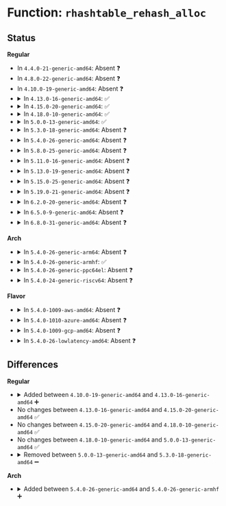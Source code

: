 # Function: <code>rhashtable_rehash_alloc</code>

## Status
<b>Regular</b>
<ul>
<li>
In <code>4.4.0-21-generic-amd64</code>: Absent ❓
</li>
<li>
In <code>4.8.0-22-generic-amd64</code>: Absent ❓
</li>
<li>
In <code>4.10.0-19-generic-amd64</code>: Absent ❓
</li>
<li>
<details>
<summary>In <code>4.13.0-16-generic-amd64</code>: ✅</summary>

```c
int rhashtable_rehash_alloc(struct rhashtable * ht, struct bucket_table * old_tbl, unsigned int size)
```

```json
{
  "name": "rhashtable_rehash_alloc",
  "collision_type": "Unique Static",
  "inline_type": "No",
  "funcs": [
    {
      "addr": 18446744071583480064,
      "name": "rhashtable_rehash_alloc",
      "external": false,
      "loc": "lib/rhashtable.c:386",
      "file": "lib/rhashtable.c",
      "inline": "seen, unknown",
      "caller_inline": [],
      "caller_func": [
        "lib/rhashtable.c:rht_deferred_worker",
        "lib/rhashtable.c:rht_deferred_worker",
        "lib/rhashtable.c:rht_deferred_worker"
      ]
    }
  ],
  "symbols": [
    {
      "addr": 18446744071583480064,
      "name": "rhashtable_rehash_alloc",
      "section": ".text",
      "bind": "STB_LOCAL",
      "size": 102
    }
  ]
}
```
</details>
</li>
<li>
<details>
<summary>In <code>4.15.0-20-generic-amd64</code>: ✅</summary>

```c
int rhashtable_rehash_alloc(struct rhashtable * ht, struct bucket_table * old_tbl, unsigned int size)
```

```json
{
  "name": "rhashtable_rehash_alloc",
  "collision_type": "Unique Static",
  "inline_type": "No",
  "funcs": [
    {
      "addr": 18446744071583661040,
      "name": "rhashtable_rehash_alloc",
      "external": false,
      "loc": "lib/rhashtable.c:386",
      "file": "lib/rhashtable.c",
      "inline": "seen, unknown",
      "caller_inline": [],
      "caller_func": [
        "lib/rhashtable.c:rht_deferred_worker",
        "lib/rhashtable.c:rht_deferred_worker",
        "lib/rhashtable.c:rht_deferred_worker"
      ]
    }
  ],
  "symbols": [
    {
      "addr": 18446744071583661040,
      "name": "rhashtable_rehash_alloc",
      "section": ".text",
      "bind": "STB_LOCAL",
      "size": 102
    }
  ]
}
```
</details>
</li>
<li>
<details>
<summary>In <code>4.18.0-10-generic-amd64</code>: ✅</summary>

```c
int rhashtable_rehash_alloc(struct rhashtable * ht, struct bucket_table * old_tbl, unsigned int size)
```

```json
{
  "name": "rhashtable_rehash_alloc",
  "collision_type": "Unique Static",
  "inline_type": "No",
  "funcs": [
    {
      "addr": 18446744071583877952,
      "name": "rhashtable_rehash_alloc",
      "external": false,
      "loc": "lib/rhashtable.c:356",
      "file": "lib/rhashtable.c",
      "inline": "seen, unknown",
      "caller_inline": [],
      "caller_func": [
        "lib/rhashtable.c:rht_deferred_worker",
        "lib/rhashtable.c:rht_deferred_worker",
        "lib/rhashtable.c:rht_deferred_worker"
      ]
    }
  ],
  "symbols": [
    {
      "addr": 18446744071583877952,
      "name": "rhashtable_rehash_alloc",
      "section": ".text",
      "bind": "STB_LOCAL",
      "size": 102
    }
  ]
}
```
</details>
</li>
<li>
<details>
<summary>In <code>5.0.0-13-generic-amd64</code>: ✅</summary>

```c
int rhashtable_rehash_alloc(struct rhashtable * ht, struct bucket_table * old_tbl, unsigned int size)
```

```json
{
  "name": "rhashtable_rehash_alloc",
  "collision_type": "Unique Static",
  "inline_type": "No",
  "funcs": [
    {
      "addr": 18446744071583961360,
      "name": "rhashtable_rehash_alloc",
      "external": false,
      "loc": "lib/rhashtable.c:344",
      "file": "lib/rhashtable.c",
      "inline": "seen, unknown",
      "caller_inline": [],
      "caller_func": [
        "lib/rhashtable.c:rht_deferred_worker",
        "lib/rhashtable.c:rht_deferred_worker",
        "lib/rhashtable.c:rht_deferred_worker"
      ]
    }
  ],
  "symbols": [
    {
      "addr": 18446744071583961360,
      "name": "rhashtable_rehash_alloc",
      "section": ".text",
      "bind": "STB_LOCAL",
      "size": 75
    }
  ]
}
```
</details>
</li>
<li>
<details>
<summary>In <code>5.3.0-18-generic-amd64</code>: Absent ❓</summary>

```json
{
  "name": "rhashtable_rehash_alloc",
  "collision_type": "Unique Static",
  "inline_type": "Selective",
  "funcs": [
    {
      "addr": 18446744071584141056,
      "name": "rhashtable_rehash_alloc",
      "external": false,
      "loc": "lib/rhashtable.c:342",
      "file": "lib/rhashtable.c",
      "inline": "not declared, inlined",
      "caller_inline": [],
      "caller_func": [
        "lib/rhashtable.c:rht_deferred_worker",
        "lib/rhashtable.c:rht_deferred_worker",
        "lib/rhashtable.c:rht_deferred_worker"
      ]
    }
  ],
  "symbols": [
    {
      "addr": 18446744071584141056,
      "name": "rhashtable_rehash_alloc.isra.0",
      "section": ".text",
      "bind": "STB_LOCAL",
      "size": 71
    }
  ]
}
```
</details>
</li>
<li>
<details>
<summary>In <code>5.4.0-26-generic-amd64</code>: Absent ❓</summary>

```json
{
  "name": "rhashtable_rehash_alloc",
  "collision_type": "Unique Static",
  "inline_type": "Selective",
  "funcs": [
    {
      "addr": 18446744071584263504,
      "name": "rhashtable_rehash_alloc",
      "external": false,
      "loc": "lib/rhashtable.c:342",
      "file": "lib/rhashtable.c",
      "inline": "not declared, inlined",
      "caller_inline": [],
      "caller_func": [
        "lib/rhashtable.c:rht_deferred_worker",
        "lib/rhashtable.c:rht_deferred_worker",
        "lib/rhashtable.c:rht_deferred_worker"
      ]
    }
  ],
  "symbols": [
    {
      "addr": 18446744071584263504,
      "name": "rhashtable_rehash_alloc.isra.0",
      "section": ".text",
      "bind": "STB_LOCAL",
      "size": 71
    }
  ]
}
```
</details>
</li>
<li>
<details>
<summary>In <code>5.8.0-25-generic-amd64</code>: Absent ❓</summary>

```json
{
  "name": "rhashtable_rehash_alloc",
  "collision_type": "Unique Static",
  "inline_type": "Full",
  "funcs": [
    {
      "addr": 18446744071584674385,
      "name": "rhashtable_rehash_alloc",
      "external": false,
      "loc": "lib/rhashtable.c:351",
      "file": "lib/rhashtable.c",
      "inline": "not declared, inlined",
      "caller_inline": [
        "lib/rhashtable.c:rht_deferred_worker",
        "lib/rhashtable.c:rht_deferred_worker",
        "lib/rhashtable.c:rhashtable_shrink"
      ],
      "caller_func": []
    }
  ],
  "symbols": []
}
```
</details>
</li>
<li>
<details>
<summary>In <code>5.11.0-16-generic-amd64</code>: Absent ❓</summary>

```json
{
  "name": "rhashtable_rehash_alloc",
  "collision_type": "Unique Static",
  "inline_type": "Full",
  "funcs": [
    {
      "addr": 18446744071584792078,
      "name": "rhashtable_rehash_alloc",
      "external": false,
      "loc": "lib/rhashtable.c:351",
      "file": "lib/rhashtable.c",
      "inline": "not declared, inlined",
      "caller_inline": [
        "lib/rhashtable.c:rht_deferred_worker",
        "lib/rhashtable.c:rht_deferred_worker",
        "lib/rhashtable.c:rht_deferred_worker"
      ],
      "caller_func": []
    }
  ],
  "symbols": []
}
```
</details>
</li>
<li>
<details>
<summary>In <code>5.13.0-19-generic-amd64</code>: Absent ❓</summary>

```json
{
  "name": "rhashtable_rehash_alloc",
  "collision_type": "Unique Static",
  "inline_type": "Full",
  "funcs": [
    {
      "addr": 18446744071584836070,
      "name": "rhashtable_rehash_alloc",
      "external": false,
      "loc": "lib/rhashtable.c:351",
      "file": "lib/rhashtable.c",
      "inline": "not declared, inlined",
      "caller_inline": [
        "lib/rhashtable.c:rht_deferred_worker",
        "lib/rhashtable.c:rht_deferred_worker",
        "lib/rhashtable.c:rht_deferred_worker"
      ],
      "caller_func": []
    }
  ],
  "symbols": []
}
```
</details>
</li>
<li>
<details>
<summary>In <code>5.15.0-25-generic-amd64</code>: Absent ❓</summary>

```json
{
  "name": "rhashtable_rehash_alloc",
  "collision_type": "Unique Static",
  "inline_type": "Full",
  "funcs": [
    {
      "addr": 18446744071585255251,
      "name": "rhashtable_rehash_alloc",
      "external": false,
      "loc": "lib/rhashtable.c:351",
      "file": "lib/rhashtable.c",
      "inline": "not declared, inlined",
      "caller_inline": [
        "lib/rhashtable.c:rht_deferred_worker",
        "lib/rhashtable.c:rht_deferred_worker",
        "lib/rhashtable.c:rht_deferred_worker"
      ],
      "caller_func": []
    }
  ],
  "symbols": []
}
```
</details>
</li>
<li>
<details>
<summary>In <code>5.19.0-21-generic-amd64</code>: Absent ❓</summary>

```json
{
  "name": "rhashtable_rehash_alloc",
  "collision_type": "Unique Static",
  "inline_type": "Full",
  "funcs": [
    {
      "addr": 18446744071586098431,
      "name": "rhashtable_rehash_alloc",
      "external": false,
      "loc": "lib/rhashtable.c:351",
      "file": "lib/rhashtable.c",
      "inline": "not declared, inlined",
      "caller_inline": [
        "lib/rhashtable.c:rht_deferred_worker",
        "lib/rhashtable.c:rht_deferred_worker",
        "lib/rhashtable.c:rht_deferred_worker"
      ],
      "caller_func": []
    }
  ],
  "symbols": []
}
```
</details>
</li>
<li>
<details>
<summary>In <code>6.2.0-20-generic-amd64</code>: Absent ❓</summary>

```json
{
  "name": "rhashtable_rehash_alloc",
  "collision_type": "Unique Static",
  "inline_type": "Full",
  "funcs": [
    {
      "addr": 18446744071587082175,
      "name": "rhashtable_rehash_alloc",
      "external": false,
      "loc": "lib/rhashtable.c:354",
      "file": "lib/rhashtable.c",
      "inline": "not declared, inlined",
      "caller_inline": [
        "lib/rhashtable.c:rht_deferred_worker",
        "lib/rhashtable.c:rht_deferred_worker",
        "lib/rhashtable.c:rht_deferred_worker"
      ],
      "caller_func": []
    }
  ],
  "symbols": []
}
```
</details>
</li>
<li>
<details>
<summary>In <code>6.5.0-9-generic-amd64</code>: Absent ❓</summary>

```json
{
  "name": "rhashtable_rehash_alloc",
  "collision_type": "Unique Static",
  "inline_type": "Full",
  "funcs": [
    {
      "addr": 18446744071587340847,
      "name": "rhashtable_rehash_alloc",
      "external": false,
      "loc": "lib/rhashtable.c:354",
      "file": "lib/rhashtable.c",
      "inline": "not declared, inlined",
      "caller_inline": [
        "lib/rhashtable.c:rht_deferred_worker",
        "lib/rhashtable.c:rht_deferred_worker",
        "lib/rhashtable.c:rht_deferred_worker"
      ],
      "caller_func": []
    }
  ],
  "symbols": []
}
```
</details>
</li>
<li>
<details>
<summary>In <code>6.8.0-31-generic-amd64</code>: Absent ❓</summary>

```json
{
  "name": "rhashtable_rehash_alloc",
  "collision_type": "Unique Static",
  "inline_type": "Full",
  "funcs": [
    {
      "addr": 18446744071587624319,
      "name": "rhashtable_rehash_alloc",
      "external": false,
      "loc": "lib/rhashtable.c:354",
      "file": "lib/rhashtable.c",
      "inline": "not declared, inlined",
      "caller_inline": [
        "lib/rhashtable.c:rht_deferred_worker",
        "lib/rhashtable.c:rht_deferred_worker",
        "lib/rhashtable.c:rht_deferred_worker"
      ],
      "caller_func": []
    }
  ],
  "symbols": []
}
```
</details>
</li>
</ul>
<b>Arch</b>
<ul>
<li>
<details>
<summary>In <code>5.4.0-26-generic-arm64</code>: Absent ❓</summary>

```json
{
  "name": "rhashtable_rehash_alloc",
  "collision_type": "Unique Static",
  "inline_type": "Selective",
  "funcs": [
    {
      "addr": 18446603336496145608,
      "name": "rhashtable_rehash_alloc",
      "external": false,
      "loc": "lib/rhashtable.c:342",
      "file": "lib/rhashtable.c",
      "inline": "not declared, inlined",
      "caller_inline": [],
      "caller_func": [
        "lib/rhashtable.c:rht_deferred_worker",
        "lib/rhashtable.c:rht_deferred_worker",
        "lib/rhashtable.c:rht_deferred_worker"
      ]
    }
  ],
  "symbols": [
    {
      "addr": 18446603336496145608,
      "name": "rhashtable_rehash_alloc.isra.0",
      "section": ".text",
      "bind": "STB_LOCAL",
      "size": 128
    }
  ]
}
```
</details>
</li>
<li>
<details>
<summary>In <code>5.4.0-26-generic-armhf</code>: ✅</summary>

```c
int rhashtable_rehash_alloc(struct rhashtable * ht, struct bucket_table * old_tbl, unsigned int size)
```

```json
{
  "name": "rhashtable_rehash_alloc",
  "collision_type": "Unique Static",
  "inline_type": "No",
  "funcs": [
    {
      "addr": 3229468240,
      "name": "rhashtable_rehash_alloc",
      "external": false,
      "loc": "lib/rhashtable.c:342",
      "file": "lib/rhashtable.c",
      "inline": "seen, unknown",
      "caller_inline": [],
      "caller_func": [
        "lib/rhashtable.c:rht_deferred_worker",
        "lib/rhashtable.c:rht_deferred_worker",
        "lib/rhashtable.c:rht_deferred_worker"
      ]
    }
  ],
  "symbols": [
    {
      "addr": 3229468240,
      "name": "rhashtable_rehash_alloc",
      "section": ".text",
      "bind": "STB_LOCAL",
      "size": 112
    }
  ]
}
```
</details>
</li>
<li>
<details>
<summary>In <code>5.4.0-26-generic-ppc64el</code>: Absent ❓</summary>

```json
{
  "name": "rhashtable_rehash_alloc",
  "collision_type": "Unique Static",
  "inline_type": "Selective",
  "funcs": [
    {
      "addr": 13835058055290405936,
      "name": "rhashtable_rehash_alloc",
      "external": false,
      "loc": "lib/rhashtable.c:342",
      "file": "lib/rhashtable.c",
      "inline": "not declared, inlined",
      "caller_inline": [],
      "caller_func": [
        "lib/rhashtable.c:rht_deferred_worker",
        "lib/rhashtable.c:rht_deferred_worker",
        "lib/rhashtable.c:rht_deferred_worker"
      ]
    }
  ],
  "symbols": [
    {
      "addr": 13835058055290405936,
      "name": "rhashtable_rehash_alloc.isra.0",
      "section": ".text",
      "bind": "STB_LOCAL",
      "size": 148
    }
  ]
}
```
</details>
</li>
<li>
<details>
<summary>In <code>5.4.0-24-generic-riscv64</code>: Absent ❓</summary>

```json
{
  "name": "rhashtable_rehash_alloc",
  "collision_type": "Unique Static",
  "inline_type": "Selective",
  "funcs": [
    {
      "addr": 18446743936275201032,
      "name": "rhashtable_rehash_alloc",
      "external": false,
      "loc": "lib/rhashtable.c:342",
      "file": "lib/rhashtable.c",
      "inline": "not declared, inlined",
      "caller_inline": [],
      "caller_func": [
        "lib/rhashtable.c:rht_deferred_worker",
        "lib/rhashtable.c:rht_deferred_worker",
        "lib/rhashtable.c:rht_deferred_worker"
      ]
    }
  ],
  "symbols": [
    {
      "addr": 18446743936275201032,
      "name": "rhashtable_rehash_alloc.isra.0",
      "section": ".text",
      "bind": "STB_LOCAL",
      "size": 88
    }
  ]
}
```
</details>
</li>
</ul>
<b>Flavor</b>
<ul>
<li>
<details>
<summary>In <code>5.4.0-1009-aws-amd64</code>: Absent ❓</summary>

```json
{
  "name": "rhashtable_rehash_alloc",
  "collision_type": "Unique Static",
  "inline_type": "Selective",
  "funcs": [
    {
      "addr": 18446744071584232240,
      "name": "rhashtable_rehash_alloc",
      "external": false,
      "loc": "lib/rhashtable.c:342",
      "file": "lib/rhashtable.c",
      "inline": "not declared, inlined",
      "caller_inline": [],
      "caller_func": [
        "lib/rhashtable.c:rht_deferred_worker",
        "lib/rhashtable.c:rht_deferred_worker",
        "lib/rhashtable.c:rht_deferred_worker"
      ]
    }
  ],
  "symbols": [
    {
      "addr": 18446744071584232240,
      "name": "rhashtable_rehash_alloc.isra.0",
      "section": ".text",
      "bind": "STB_LOCAL",
      "size": 71
    }
  ]
}
```
</details>
</li>
<li>
<details>
<summary>In <code>5.4.0-1010-azure-amd64</code>: Absent ❓</summary>

```json
{
  "name": "rhashtable_rehash_alloc",
  "collision_type": "Unique Static",
  "inline_type": "Selective",
  "funcs": [
    {
      "addr": 18446744071584167440,
      "name": "rhashtable_rehash_alloc",
      "external": false,
      "loc": "lib/rhashtable.c:342",
      "file": "lib/rhashtable.c",
      "inline": "not declared, inlined",
      "caller_inline": [],
      "caller_func": [
        "lib/rhashtable.c:rht_deferred_worker",
        "lib/rhashtable.c:rht_deferred_worker",
        "lib/rhashtable.c:rht_deferred_worker"
      ]
    }
  ],
  "symbols": [
    {
      "addr": 18446744071584167440,
      "name": "rhashtable_rehash_alloc.isra.0",
      "section": ".text",
      "bind": "STB_LOCAL",
      "size": 71
    }
  ]
}
```
</details>
</li>
<li>
<details>
<summary>In <code>5.4.0-1009-gcp-amd64</code>: Absent ❓</summary>

```json
{
  "name": "rhashtable_rehash_alloc",
  "collision_type": "Unique Static",
  "inline_type": "Selective",
  "funcs": [
    {
      "addr": 18446744071584216000,
      "name": "rhashtable_rehash_alloc",
      "external": false,
      "loc": "lib/rhashtable.c:342",
      "file": "lib/rhashtable.c",
      "inline": "not declared, inlined",
      "caller_inline": [],
      "caller_func": [
        "lib/rhashtable.c:rht_deferred_worker",
        "lib/rhashtable.c:rht_deferred_worker",
        "lib/rhashtable.c:rht_deferred_worker"
      ]
    }
  ],
  "symbols": [
    {
      "addr": 18446744071584216000,
      "name": "rhashtable_rehash_alloc.isra.0",
      "section": ".text",
      "bind": "STB_LOCAL",
      "size": 71
    }
  ]
}
```
</details>
</li>
<li>
<details>
<summary>In <code>5.4.0-26-lowlatency-amd64</code>: Absent ❓</summary>

```json
{
  "name": "rhashtable_rehash_alloc",
  "collision_type": "Unique Static",
  "inline_type": "Selective",
  "funcs": [
    {
      "addr": 18446744071584320992,
      "name": "rhashtable_rehash_alloc",
      "external": false,
      "loc": "lib/rhashtable.c:342",
      "file": "lib/rhashtable.c",
      "inline": "not declared, inlined",
      "caller_inline": [],
      "caller_func": [
        "lib/rhashtable.c:rht_deferred_worker",
        "lib/rhashtable.c:rht_deferred_worker",
        "lib/rhashtable.c:rht_deferred_worker"
      ]
    }
  ],
  "symbols": [
    {
      "addr": 18446744071584320992,
      "name": "rhashtable_rehash_alloc.isra.0",
      "section": ".text",
      "bind": "STB_LOCAL",
      "size": 71
    }
  ]
}
```
</details>
</li>
</ul>

## Differences
<b>Regular</b>
<ul>
<li>
<details>
<summary>Added between <code>4.10.0-19-generic-amd64</code> and <code>4.13.0-16-generic-amd64</code> ➕</summary>

```c
int rhashtable_rehash_alloc(struct rhashtable * ht, struct bucket_table * old_tbl, unsigned int size)
```
</details>
</li>
<li>
No changes between <code>4.13.0-16-generic-amd64</code> and <code>4.15.0-20-generic-amd64</code> ✅
</li>
<li>
No changes between <code>4.15.0-20-generic-amd64</code> and <code>4.18.0-10-generic-amd64</code> ✅
</li>
<li>
No changes between <code>4.18.0-10-generic-amd64</code> and <code>5.0.0-13-generic-amd64</code> ✅
</li>
<li>
<details>
<summary>Removed between <code>5.0.0-13-generic-amd64</code> and <code>5.3.0-18-generic-amd64</code> ➖</summary>

```c
int rhashtable_rehash_alloc(struct rhashtable * ht, struct bucket_table * old_tbl, unsigned int size)
```
</details>
</li>
</ul>
<b>Arch</b>
<ul>
<li>
<details>
<summary>Added between <code>5.4.0-26-generic-amd64</code> and <code>5.4.0-26-generic-armhf</code> ➕</summary>

```c
int rhashtable_rehash_alloc(struct rhashtable * ht, struct bucket_table * old_tbl, unsigned int size)
```
</details>
</li>
</ul>
